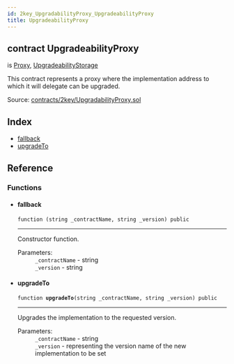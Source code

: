 ```yaml
---
id: 2key_UpgradabilityProxy_UpgradeabilityProxy
title: UpgradeabilityProxy
---
```


<div class="contract-doc"><div class="contract"><h2 class="contract-header"><span class="contract-kind">contract</span> UpgradeabilityProxy</h2><p class="base-contracts"><span>is</span> <a href="2key_Proxy.html">Proxy</a><span>, </span><a href="2key_UpgradabilityStorage_UpgradeabilityStorage.html">UpgradeabilityStorage</a></p><p class="description">This contract represents a proxy where the implementation address to which it will delegate can be upgraded.</p><div class="source">Source: <a href="https://github.com/2keynet/web3-alpha/blob/v0.0.3/contracts/2key/UpgradabilityProxy.sol" target="_blank">contracts/2key/UpgradabilityProxy.sol</a></div></div><div class="index"><h2>Index</h2><ul><li><a href="2key_UpgradabilityProxy_UpgradeabilityProxy.html#">fallback</a></li><li><a href="2key_UpgradabilityProxy_UpgradeabilityProxy.html#upgradeTo">upgradeTo</a></li></ul></div><div class="reference"><h2>Reference</h2><div class="functions"><h3>Functions</h3><ul><li><div class="item function"><span id="fallback" class="anchor-marker"></span><h4 class="name">fallback</h4><div class="body"><code class="signature">function <strong></strong><span>(string _contractName, string _version) </span><span>public </span></code><hr/><div class="description"><p>Constructor function.</p></div><dl><dt><span class="label-parameters">Parameters:</span></dt><dd><div><code>_contractName</code> - string</div><div><code>_version</code> - string</div></dd></dl></div></div></li><li><div class="item function"><span id="upgradeTo" class="anchor-marker"></span><h4 class="name">upgradeTo</h4><div class="body"><code class="signature">function <strong>upgradeTo</strong><span>(string _contractName, string _version) </span><span>public </span></code><hr/><div class="description"><p>Upgrades the implementation to the requested version.</p></div><dl><dt><span class="label-parameters">Parameters:</span></dt><dd><div><code>_contractName</code> - string</div><div><code>_version</code> - representing the version name of the new implementation to be set</div></dd></dl></div></div></li></ul></div></div></div>
